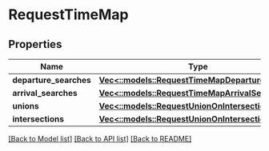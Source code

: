 # RequestTimeMap

## Properties

Name | Type | Description | Notes
------------ | ------------- | ------------- | -------------
**departure_searches** | [**Vec<::models::RequestTimeMapDepartureSearch>**](RequestTimeMapDepartureSearch.md) |  | [optional] 
**arrival_searches** | [**Vec<::models::RequestTimeMapArrivalSearch>**](RequestTimeMapArrivalSearch.md) |  | [optional] 
**unions** | [**Vec<::models::RequestUnionOnIntersection>**](RequestUnionOnIntersection.md) |  | [optional] 
**intersections** | [**Vec<::models::RequestUnionOnIntersection>**](RequestUnionOnIntersection.md) |  | [optional] 

[[Back to Model list]](../README.md#documentation-for-models) [[Back to API list]](../README.md#documentation-for-api-endpoints) [[Back to README]](../README.md)


